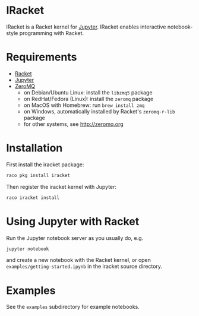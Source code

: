 # IRacket

IRacket is a Racket kernel for [Jupyter](http://jupyter.org/). IRacket enables
interactive notebook-style programming with Racket.


# Requirements

* [Racket](http://racket-lang.org)
* [Jupyter](https://jupyter.org/)
* [ZeroMQ](http://zeromq.org)
  - on Debian/Ubuntu Linux: install the `libzmq5` package
  - on RedHat/Fedora (Linux): install the `zeromq` package
  - on MacOS with Homebrew: run `brew install zmq`
  - on Windows, automatically installed by Racket's `zeromq-r-lib` package
  - for other systems, see http://zeromq.org


# Installation

First install the iracket package:
```bash
raco pkg install iracket
```
Then register the iracket kernel with Jupyter:
```bash
raco iracket install
```


# Using Jupyter with Racket

Run the Jupyter notebook server as you usually do, e.g.
```bash
jupyter notebook
```
and create a new notebook with the Racket kernel, or open
`examples/getting-started.ipynb` in the iracket source directory.


# Examples

See the `examples` subdirectory for example notebooks.
